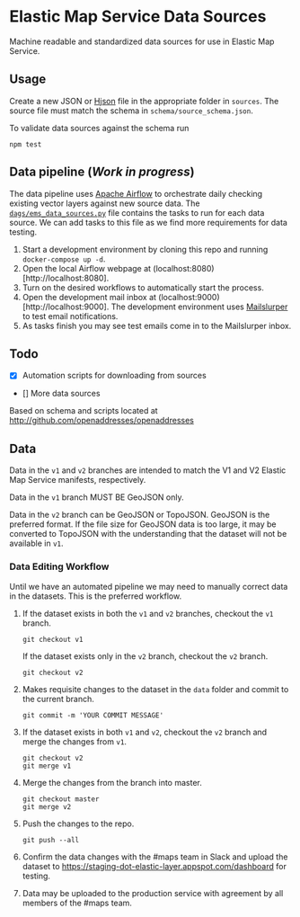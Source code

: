 # Elastic Map Service Data Sources

Machine readable and standardized data sources for use in Elastic Map Service.

## Usage

Create a new JSON or [Hjson](http://hjson.org) file in the appropriate folder in `sources`. The source file must match the schema in `schema/source_schema.json`.

To validate data sources against the schema run

```node
npm test
```

## Data pipeline (_Work in progress_)

The data pipeline uses [Apache Airflow](https://airflow.apache.org/) to orchestrate daily checking existing vector layers against new source data. The [`dags/ems_data_sources.py`](./dags/ems_data_sources.py) file contains the tasks to run for each data source. We can add tasks to this file as we find more requirements for data testing.

1.  Start a development environment by cloning this repo and running `docker-compose up -d`.
2.  Open the local Airflow webpage at (localhost:8080)[http://localhost:8080].
3.  Turn on the desired workflows to automatically start the process.
4.  Open the development mail inbox at (localhost:9000)[http://localhost:9000]. The development environment uses [Mailslurper](http://mailslurper.com/) to test email notifications.
5.  As tasks finish you may see test emails come in to the Mailslurper inbox.

## Todo

* [x] Automation scripts for downloading from sources
* [] More data sources

Based on schema and scripts located at http://github.com/openaddresses/openaddresses

## Data

Data in the `v1` and `v2` branches are intended to match the V1 and V2 Elastic Map Service manifests, respectively.

Data in the `v1` branch MUST BE GeoJSON only.

Data in the `v2` branch can be GeoJSON or TopoJSON. GeoJSON is the preferred format. If the file size for GeoJSON data is too large, it may be converted to TopoJSON with the understanding that the dataset will not be available in `v1`.

### Data Editing Workflow

Until we have an automated pipeline we may need to manually correct data in the datasets. This is the preferred workflow.

1.  If the dataset exists in both the `v1` and `v2` branches, checkout the `v1` branch.

    `git checkout v1`

    If the dataset exists only in the `v2` branch, checkout the `v2` branch.

    `git checkout v2`

2.  Makes requisite changes to the dataset in the `data` folder and commit to the current branch.

    `git commit -m 'YOUR COMMIT MESSAGE'`

3.  If the dataset exists in both `v1` and `v2`, checkout the `v2` branch and merge the changes from `v1`.

    ```
    git checkout v2
    git merge v1
    ```

4.  Merge the changes from the branch into master.

    ```
    git checkout master
    git merge v2
    ```

5.  Push the changes to the repo.

    ```
    git push --all
    ```

6.  Confirm the data changes with the #maps team in Slack and upload the dataset to https://staging-dot-elastic-layer.appspot.com/dashboard for testing.

7.  Data may be uploaded to the production service with agreement by all members of the #maps team.
